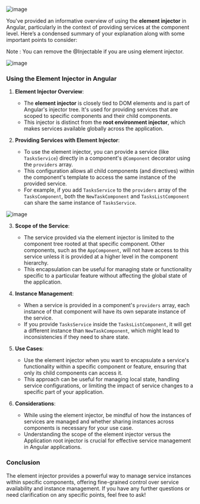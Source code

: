 ![image](https://github.com/user-attachments/assets/3700504b-da0f-4561-82ac-13dbe38a528f)


You've provided an informative overview of using the **element injector** in Angular, particularly in the context of providing services at the component level. Here’s a condensed summary of your explanation along with some important points to consider:

Note : You can remove the @Injectable if you are using element injector.

![image](https://github.com/user-attachments/assets/fd7312d5-230e-497c-8e50-744203d85139)

### Using the Element Injector in Angular

1. **Element Injector Overview**:
   - The **element injector** is closely tied to DOM elements and is part of Angular's injector tree. It's used for providing services that are scoped to specific components and their child components.
   - This injector is distinct from the **root environment injector**, which makes services available globally across the application.

2. **Providing Services with Element Injector**:
   - To use the element injector, you can provide a service (like `TasksService`) directly in a component's `@Component` decorator using the `providers` array.
   - This configuration allows all child components (and directives) within the component's template to access the same instance of the provided service.
   - For example, if you add `TasksService` to the `providers` array of the `TasksComponent`, both the `NewTaskComponent` and `TasksListComponent` can share the same instance of `TasksService`.

![image](https://github.com/user-attachments/assets/e866499b-c85f-4bbb-a5c2-e70d7e1673b2)


3. **Scope of the Service**:
   - The service provided via the element injector is limited to the component tree rooted at that specific component. Other components, such as the `AppComponent`, will not have access to this service unless it is provided at a higher level in the component hierarchy.
   - This encapsulation can be useful for managing state or functionality specific to a particular feature without affecting the global state of the application.

4. **Instance Management**:
   - When a service is provided in a component's `providers` array, each instance of that component will have its own separate instance of the service.
   - If you provide `TasksService` inside the `TasksListComponent`, it will get a different instance than `NewTaskComponent`, which might lead to inconsistencies if they need to share state.

5. **Use Cases**:
   - Use the element injector when you want to encapsulate a service's functionality within a specific component or feature, ensuring that only its child components can access it.
   - This approach can be useful for managing local state, handling service configurations, or limiting the impact of service changes to a specific part of your application.

6. **Considerations**:
   - While using the element injector, be mindful of how the instances of services are managed and whether sharing instances across components is necessary for your use case.
   - Understanding the scope of the element injector versus the Application root injector is crucial for effective service management in Angular applications.

### Conclusion

The element injector provides a powerful way to manage service instances within specific components, offering fine-grained control over service availability and instance management. If you have any further questions or need clarification on any specific points, feel free to ask!
